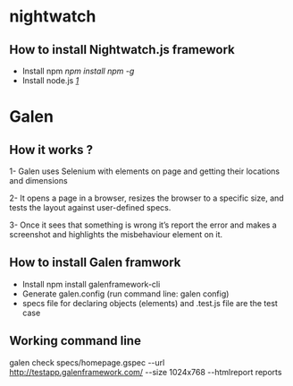 # **nightwatch**
## How to install Nightwatch.js framework
- Install npm *npm install npm -g*
- Install node.js *[1]*

# **Galen**
## How it works ?
1- Galen uses Selenium with elements on page and getting their locations and dimensions

2- It opens a page in a browser, resizes the browser to a specific size, and tests the layout against user-defined specs.

3- Once it sees that something is wrong it’s report the error and makes a screenshot and highlights the misbehaviour element on it.
## How to install Galen framwork
 - Install npm install galenframework-cli
 - Generate galen.config (run command line: galen config)
 - specs file for declaring objects (elements) and .test.js file are the test case

## Working command line
galen check specs/homepage.gspec --url http://testapp.galenframework.com/ --size 1024x768 --htmlreport reports


[1]: https://nodejs.org/en/download/current/
[2]: http://galenframework.com/docs/getting-started-install-galen/
